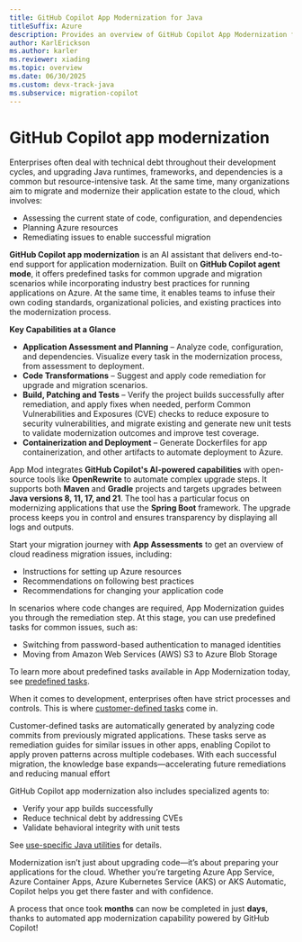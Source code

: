 ```yaml
---
title: GitHub Copilot App Modernization for Java
titleSuffix: Azure
description: Provides an overview of GitHub Copilot App Modernization for Java.
author: KarlErickson
ms.author: karler
ms.reviewer: xiading
ms.topic: overview
ms.date: 06/30/2025
ms.custom: devx-track-java
ms.subservice: migration-copilot
---
```

# GitHub Copilot app modernization

Enterprises often deal with technical debt throughout their development cycles, and upgrading Java runtimes, frameworks, and dependencies is a common but resource-intensive task. At the same time, many organizations aim to migrate and modernize their application estate to the cloud, which involves:

- Assessing the current state of code, configuration, and dependencies  
- Planning Azure resources  
- Remediating issues to enable successful migration  



**GitHub Copilot app modernization** is an AI assistant that delivers end-to-end support for application modernization. Built on **GitHub Copilot agent mode**, it offers predefined tasks for common upgrade and migration scenarios while incorporating industry best practices for running applications on Azure. At the same time, it enables teams to infuse their own coding standards, organizational policies, and existing practices into the modernization process.

**Key Capabilities at a Glance**

- **Application Assessment and Planning** – Analyze code, configuration, and dependencies. Visualize every task in the modernization process, from assessment to deployment.  
- **Code Transformations** – Suggest and apply code remediation for upgrade and migration scenarios.  
- **Build, Patching and Tests** – Verify the project builds successfully after remediation, and apply fixes when needed, perform Common Vulnerabilities and Exposures (CVE) checks to reduce exposure to security vulnerabilities, and migrate existing and generate new unit tests to validate modernization outcomes and improve test coverage.
- **Containerization and Deployment** – Generate Dockerfiles for app containerization, and other artifacts to automate deployment to Azure.  


App Mod integrates **GitHub Copilot's AI-powered capabilities** with open-source tools like **OpenRewrite** to automate complex upgrade steps. It supports both **Maven** and **Gradle** projects and targets upgrades between **Java versions 8, 11, 17, and 21**. The tool has a particular focus on modernizing applications that use the **Spring Boot** framework. The upgrade process keeps you in control and ensures transparency by displaying all logs and outputs.



Start your migration journey with **App Assessments** to get an overview of cloud readiness migration issues, including:  

- Instructions for setting up Azure resources  
- Recommendations on following best practices  
- Recommendations for changing your application code  

In scenarios where code changes are required, App Modernization guides you through the remediation step. At this stage, you can use predefined tasks for common issues, such as:  

- Switching from password-based authentication to managed identities  
- Moving from Amazon Web Services (AWS) S3 to Azure Blob Storage  

To learn more about predefined tasks available in App Modernization today, see [predefined tasks](migrate-github-copilot-app-modernization-for-java-predefined-tasks.md).

When it comes to development, enterprises often have strict processes and controls. This is where [customer-defined tasks](migrate-github-copilot-app-modernization-for-java-quickstart-create-and-apply-your-own-task) come in.  

Customer-defined tasks are automatically generated by analyzing code commits from previously migrated applications. These tasks serve as remediation guides for similar issues in other apps, enabling Copilot to apply proven patterns across multiple codebases. With each successful migration, the knowledge base expands—accelerating future remediations and reducing manual effort


GitHub Copilot app modernization also includes specialized agents to:  

- Verify your app builds successfully  
- Reduce technical debt by addressing CVEs  
- Validate behavioral integrity with unit tests  

See [use-specific Java utilities](https://learn.microsoft.com/en-us/java/upgrade/tools) for details.


Modernization isn’t just about upgrading code—it’s about preparing your applications for the cloud. Whether you’re targeting Azure App Service, Azure Container Apps, Azure Kubernetes Service (AKS) or AKS Automatic, Copilot helps you get there faster and with confidence.  

A process that once took **months** can now be completed in just **days**, thanks to automated app modernization capability powered by GitHub Copilot!

